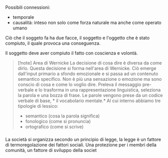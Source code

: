 Possibili connessioni:
- temporale
- causalità: inteso non solo come forza naturale ma anche come operato umano

Ciò che il soggeto fa ha due facce, il soggetto e l'oggetto che è stato compiuto, il quale provoca una conseguenza. 

Il soggetto deve aver compiuto il fatto con coscienza e volontà.
>[!note] Area di Wernicke
>La decisione di cosa dire è diversa da come dirlo.
>Questa decisione si forma nell'area di Wernicke. Ciò emerge dall'input primario a sfondo emozionale e si passa ad un contenuto semantico specifico. Non è più una sensazione o emozione ma sono conscio di cosa e come lo voglio dire. 
>Preleva il messaggio pre-verbale e lo trasforma in una rappresentazione linguistica, seleziona la parola e una bozza di frase. 
>Le parole vengono prese da un codice verbale di base, * il vocabolario mentale.* 
Al cui interno abbiamo tre tipologie di lessico:
>- semantico (cosa la parola significa)
>- fonologico (come si pronuncia)
>- ortografico (come si scrive)

###
La società si organizza secondo un principio di legge, la legge è un fattore di termoregolazione dei fattori sociali.
Una protezione per i membri della comunità, un fattore di sviluppo della societ